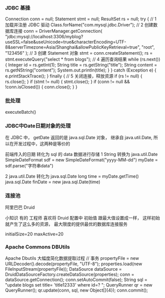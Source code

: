 <!--
 * @Author: hcs
 * @Date: 2023-03-28 17:15:10
 * @LastEditTime: 2023-03-30 17:41:34
 * @LastEditors: Do not edit
 * @Description: Modify here please
 * @FilePath: \git_program\FEStudy\其他\JDBC.md
-->
### JDBC 基操


Connection conn = null;
Statement stmt = null;
ResultSet rs = null;
try {
    // 1 加载并注册 JDBC 驱动
    Class.forName("com.mysql.jdbc.Driver");
    // 2 创建数据库连接
    conn = DriverManager.getConnection(
            "jdbc:mysql://localhost:3306/myblog?useSSL=false&useUnicode=true&characterEncoding=UTF-8&serverTimezone=Asia/Shanghai&allowPublicKeyRetrieval=true",
            "root",
            "123456"
    );
    // 3 创建 Statement 对象
    stmt = conn.createStatement();
    rs = stmt.executeQuery("select * from blogs");
    // 4 遍历查询结果
    while (rs.next()) {
        Integer id = rs.getInt(1);
        String title = rs.getString("title");
        String content = rs.getNString("content");
        System.out.println(title);
    }
} catch (Exception e) {
    e.printStackTrace();
} finally {
    // 5 关闭连接，释放资源
    if (rs != null) {
        rs.close();
    }
    if (stmt != null) {
        stmt.close();
    }
    if (conn != null && !conn.isClosed()) {
        conn.close();
    }
}


### 批处理
executeBatch()



### JDBC中Date日期对象的处理
在 JDBC 中， getDate 返回的是 java.sql.Date 对象， 继承自 java.util.Date, 所以在开发过程中，这两种是等价的

前端传入的日期 转化为 sql 的 data 数据进行存储
1 String 转换为 java.util.Date
SimpleDateFormat sdf = new SimpleDateFormat("yyyy-MM-dd")
myDate = sdf.parse("字符串data")


2 java.util.Date 转化为 java.sql.Date
long time = myDate.getTime()
java.sql.Date finDate = new java.sql.Date(time)


### 连接池
阿里巴巴 Druid

小知识
有的 工程师 喜欢将 Druid 配置中 初始值 跟最大值设置成一样， 这样初始就产生了这么多的资源， 最大限度的提供最优的数据库连接服务

initialSize=20
maxActive=20


### Apache  Commons DBUtils
  Apache Dbutils 大幅度简化数据提取过程
  // 事务
  propertyFile = new URLDecoder().decode(propertyFile, "UTF-8");
  properties.load(new FileInputStream(propertyFile));
  DataSource dataSource = DruidDataSourceFactory.createDataSource(properties);
  conn = dataSource.getConnection();
  conn.setAutoCommit(false);
  String sql = "update blogs set title= 'title12333' where id=? ";
  QueryRunner qr = new QueryRunner();
  qr.update(conn, sql, new Object[]{4});
  conn.commit();